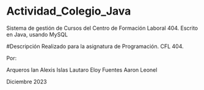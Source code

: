 # Actividad_Colegio_Java
Sistema de gestión de Cursos del Centro de Formación Laboral 404. Escrito en Java, usando MySQL

#Descripción Realizado para la asignatura de Programación. CFL 404.

Por:

Arqueros Ian Alexis
Islas Lautaro Eloy
Fuentes Aaron Leonel

Diciembre 2023
